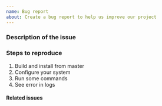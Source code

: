 ```yaml
---
name: Bug report
about: Create a bug report to help us improve our project
---
```


<!-- Thank you for opening an issue. Please be sure to review our [Contribution guidelines](CONTRIBUTING.md). -->

### Description of the issue

<!-- A clear and concise description of the bug. Mention details of your test platform -->

### Steps to reproduce

1. Build and install from master
2. Configure your system
3. Run some commands
4. See error in logs

#### Related issues
